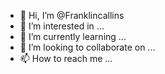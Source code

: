
- 👋 Hi, I’m @Franklincallins
- 👀 I’m interested in ...
- 🌱 I’m currently learning ...
- 💞️ I’m looking to collaborate on ...
- 📫 How to reach me ...

<!---
Franklincallins/Franklincallins is a ✨ special ✨ repository because its `README.md` (this file) appears on your GitHub profile.
You can click the Preview link to take a look at your changes.
--->
